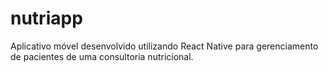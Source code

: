 # nutriapp
Aplicativo móvel desenvolvido utilizando React Native para gerenciamento de pacientes de uma consultoria nutricional. 
